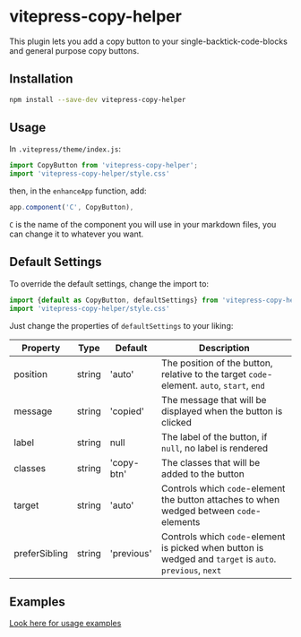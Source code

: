 # vitepress-copy-helper

This plugin lets you add a copy button to your single-backtick-code-blocks and general purpose copy buttons.

## Installation

```bash
npm install --save-dev vitepress-copy-helper
```

## Usage

In `.vitepress/theme/index.js`:

```js
import CopyButton from 'vitepress-copy-helper';
import 'vitepress-copy-helper/style.css'
```
then, in the `enhanceApp` function, add:
```js
app.component('C', CopyButton),
```
`C` is the name of the component you will use in your markdown files, you can change it to whatever you want.

## Default Settings

To override the default settings, change the import to:
```js
import {default as CopyButton, defaultSettings} from 'vitepress-copy-helper'
import 'vitepress-copy-helper/style.css'
```
Just change the properties of `defaultSettings` to your liking:

| Property | Type | Default | Description |
| --- | --- | --- | --- |
| position | string | 'auto' | The position of the button, relative to the target  `code`-element. `auto`, `start`, `end` |
| message | string | 'copied' | The message that will be displayed when the button is clicked |
| label | string | null | The label of the button, if `null`, no label is rendered |
| classes | string | 'copy-btn' | The classes that will be added to the button |
| target | string | 'auto' | Controls which `code`-element the button attaches to when wedged between `code`-elements |
| preferSibling | string | 'previous' | Controls which `code`-element is picked when button is wedged and `target` is `auto`. `previous`, `next` |

## Examples

[Look here for usage examples](https://mtillmann.github.io/posts/simple-copy-button-helper-for-vitepress.html)